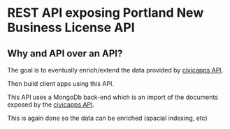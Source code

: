 # REST API exposing Portland New Business License API

## Why and API over an API?

The goal is to eventually enrich/extend the data provided by
[civicapps API](http://www.civicapps.org/datasets/new-business-licenses-api).

Then build client apps using this API.

This API uses a MongoDb back-end which is an import of the documents exposed
by the [civicapps API](http://www.civicapps.org/datasets/new-business-licenses-api).

This is again done so the data can be enriched (spacial indexing, etc)